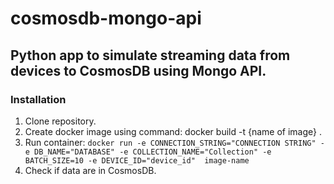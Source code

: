 # cosmosdb-mongo-api

## Python app to simulate streaming data from devices to CosmosDB using Mongo API.

### Installation
1. Clone repository.
2. Create docker image using command: docker build -t {name of image} .
3. Run container:
```docker run -e CONNECTION_STRING="CONNECTION STRING" -e DB_NAME="DATABASE" -e COLLECTION_NAME="Collection" -e BATCH_SIZE=10 -e DEVICE_ID="device_id"  image-name```
4. Check if data are in CosmosDB.
